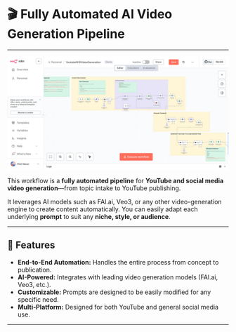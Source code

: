 # 🎬 Fully Automated AI Video Generation Pipeline

---

![Video Automation Workflow](videoautomation.jpg)

This workflow is a **fully automated pipeline** for **YouTube and social media video generation**—from topic intake to YouTube publishing.

It leverages AI models such as FAl.ai, Veo3, or any other video-generation engine to create content automatically. You can easily adapt each underlying **prompt** to suit any **niche, style, or audience**.

---

## 🚀 Features

* **End-to-End Automation:** Handles the entire process from concept to publication.
* **AI-Powered:** Integrates with leading video generation models (FAl.ai, Veo3, etc.).
* **Customizable:** Prompts are designed to be easily modified for any specific need.
* **Multi-Platform:** Designed for both YouTube and general social media use.

---

